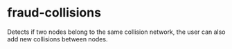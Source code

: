 # fraud-collisions
Detects if two nodes belong to the same collision network, the user can also add new collisions between nodes.
